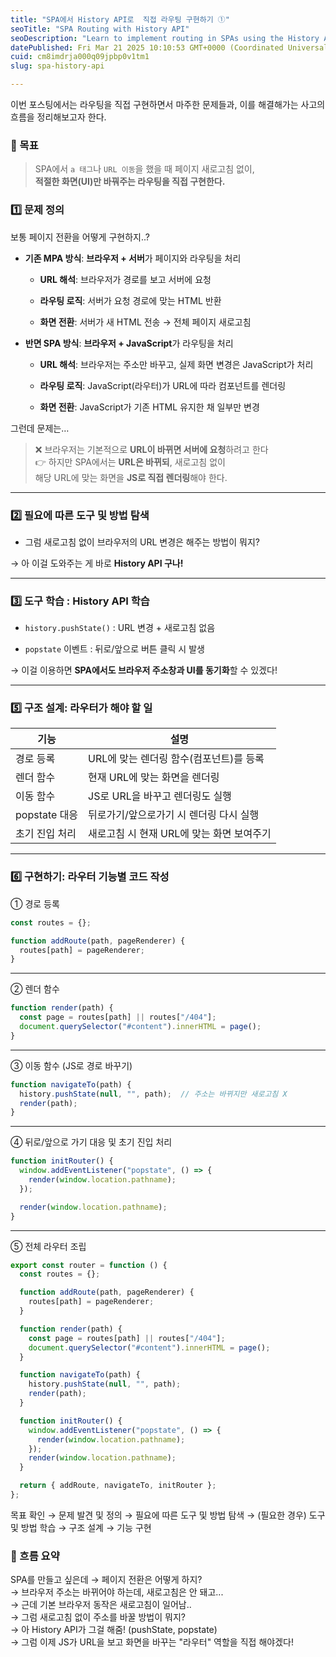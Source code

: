 ```yaml
---
title: "SPA에서 History API로  직접 라우팅 구현하기 ①"
seoTitle: "SPA Routing with History API"
seoDescription: "Learn to implement routing in SPAs using the History API to change URLs and update UI without page reloads, fostering enhanced user experience"
datePublished: Fri Mar 21 2025 10:10:53 GMT+0000 (Coordinated Universal Time)
cuid: cm8imdrja000q09jpbp0v1tm1
slug: spa-history-api

---
```


이번 포스팅에서는 라우팅을 직접 구현하면서 마주한 문제들과, 이를 해결해가는 사고의 흐름을 정리해보고자 한다.

### 🧭 목표

> SPA에서 `a 태그`나 `URL 이동`을 했을 때 페이지 새로고침 없이,  
> **적절한 화면(UI)만 바꿔주는 라우팅을 직접 구현한다.**

### **1️⃣** 문제 정의

보통 페이지 전환을 어떻게 구현하지..?

* **기존 MPA 방식**: **브라우저 + 서버**가 페이지와 라우팅을 처리
    
    * **URL 해석**: 브라우저가 경로를 보고 서버에 요청
        
    * **라우팅 로직**: 서버가 요청 경로에 맞는 HTML 반환
        
    * **화면 전환**: 서버가 새 HTML 전송 → 전체 페이지 새로고침
        
* **반면 SPA 방식**: **브라우저 + JavaScript**가 라우팅을 처리
    
    * **URL 해석**: 브라우저는 주소만 바꾸고, 실제 화면 변경은 JavaScript가 처리
        
    * **라우팅 로직**: JavaScript(라우터)가 URL에 따라 컴포넌트를 렌더링
        
    * **화면 전환**: JavaScript가 기존 HTML 유지한 채 일부만 변경
        

그런데 문제는…

> ❌ 브라우저는 기본적으로 **URL이 바뀌면 서버에 요청**하려고 한다  
> 👉 하지만 SPA에서는 **URL은 바뀌되**, 새로고침 없이  
> 해당 URL에 맞는 화면을 **JS로 직접 렌더링**해야 한다.

---

### **2️⃣** 필요에 따른 도구 및 방법 탐색

* 그럼 새로고침 없이 브라우저의 URL 변경은 해주는 방법이 뭐지?
    

→ 아 이걸 도와주는 게 바로 **History API 구나!**

---

### **3️⃣** 도구 학습 : History API 학습

* `history.pushState()` : URL 변경 + 새로고침 없음
    
* `popstate` 이벤트 : 뒤로/앞으로 버튼 클릭 시 발생
    

→ 이걸 이용하면 **SPA에서도 브라우저 주소창과 UI를 동기화**할 수 있겠다!

---

### **5️⃣** 구조 설계: 라우터가 해야 할 일

| 기능 | 설명 |
| --- | --- |
| 경로 등록 | URL에 맞는 렌더링 함수(컴포넌트)를 등록 |
| 렌더 함수 | 현재 URL에 맞는 화면을 렌더링 |
| 이동 함수 | JS로 URL을 바꾸고 렌더링도 실행 |
| popstate 대응 | 뒤로가기/앞으로가기 시 렌더링 다시 실행 |
| 초기 진입 처리 | 새로고침 시 현재 URL에 맞는 화면 보여주기 |

---

### **6️⃣** 구현하기: 라우터 기능별 코드 작성

① 경로 등록

```javascript
const routes = {};

function addRoute(path, pageRenderer) {
  routes[path] = pageRenderer;
}
```

---

② 렌더 함수

```javascript
function render(path) {
  const page = routes[path] || routes["/404"];
  document.querySelector("#content").innerHTML = page();
}
```

---

③ 이동 함수 (JS로 경로 바꾸기)

```javascript
function navigateTo(path) {
  history.pushState(null, "", path);  // 주소는 바뀌지만 새로고침 X
  render(path);
}
```

---

④ 뒤로/앞으로 가기 대응 및 초기 진입 처리

```javascript
function initRouter() {
  window.addEventListener("popstate", () => {
    render(window.location.pathname);
  });

  render(window.location.pathname);
}
```

---

⑤ 전체 라우터 조립

```javascript
export const router = function () {
  const routes = {};

  function addRoute(path, pageRenderer) {
    routes[path] = pageRenderer;
  }

  function render(path) {
    const page = routes[path] || routes["/404"];
    document.querySelector("#content").innerHTML = page();
  }

  function navigateTo(path) {
    history.pushState(null, "", path);
    render(path);
  }

  function initRouter() {
    window.addEventListener("popstate", () => {
      render(window.location.pathname);
    });
    render(window.location.pathname);
  }

  return { addRoute, navigateTo, initRouter };
};
```

목표 확인 → 문제 발견 및 정의 → 필요에 따른 도구 및 방법 탐색 → (필요한 경우) 도구 및 방법 학습 → 구조 설계 → 기능 구현

### 🔄 흐름 요약

SPA를 만들고 싶은데 → 페이지 전환은 어떻게 하지?  
→ 브라우저 주소는 바뀌어야 하는데, 새로고침은 안 돼고...  
→ 근데 기본 브라우저 동작은 새로고침이 일어남..  
→ 그럼 새로고침 없이 주소를 바꿀 방법이 뭐지?  
→ 아 History API가 그걸 해줌! (pushState, popstate)  
→ 그럼 이제 JS가 URL을 보고 화면을 바꾸는 "라우터" 역할을 직접 해야겠다!
